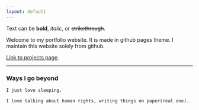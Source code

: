 ```yaml
---
layout: default
---
```


Text can be **bold**, _italic_, or ~~strikethrough~~.

Welcome to my portfolio website. It is made in github pages theme. I maintain this website solely from github.

[Link to projects page](projects.md).

* * *

### Ways I go beyond

```Python
I just love sleeping.

I love talking about human rights, writing things on paper(real one).

```
